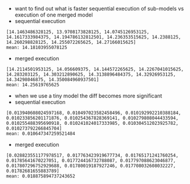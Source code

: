- want to find out what is faster sequential execution of sub-models vs execution of one merged model
- sequential execution
```
[14.1463486328125, 13.9708173828125, 14.0745126953125, 14.1617333984375, 14.194786132812501, 14.236353515625, 14.2388125, 14.260298828125, 14.255072265625, 14.27166015625]
mean: 14.18103955078125
```
- merged execution
```
[14.2114501953125, 14.056609375, 14.144572265625, 14.2267041015625, 14.283203125, 14.303212890625, 14.3138896484375, 14.32926953125, 14.34298046875, 14.350084960937501]
mean: 14.25619765625
```

- when we use a tiny model the diff becomes more significant
- sequential execution
```
[0.013940608024597168, 0.010497023582458496, 0.010192992210388184, 0.010233856201171876, 0.010254367828369141, 0.010279808044433594, 0.010255488395690918, 0.010241024017333985, 0.010304512023925782, 0.010273792266845704]
mean: 0.010647347259521484
```
- merged execution
```
[0.028823551177978517, 0.017763423919677734, 0.01765171241760254, 0.01785641670227051, 0.017724416732788087, 0.017797088623046877, 0.017807296752929688, 0.01780019187927246, 0.017708032608032227, 0.01782681655883789]
mean: 0.018875894737243652
```